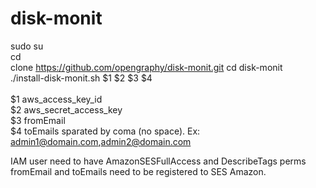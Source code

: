 # disk-monit

sudo su\
cd\
clone https://github.com/opengraphy/disk-monit.git
cd disk-monit\
./install-disk-monit.sh $1 $2 $3 $4\
\
$1 aws_access_key_id\
$2 aws_secret_access_key\
$3 fromEmail\
$4 toEmails sparated by coma (no space). Ex: admin1@domain.com,admin2@domain.com

IAM user need to have AmazonSESFullAccess and DescribeTags perms
fromEmail and toEmails need to be registered to SES Amazon.

